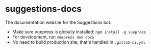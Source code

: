 # suggestions-docs

The documentation website for the Suggestions bot.

- Make sure vuepress is globally installed: `npm install -g vuepress`
- For development, run `vuepress dev docs`
- No need to build production site, that's handled in `.gitlab-ci.yml`